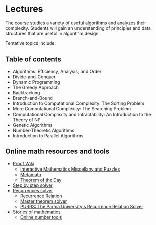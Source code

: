 # Lectures
The course studies a variety of useful algorithms and analyzes their complexity. Students will gain an understanding of principles and data structures that are useful in algorithm design.

Tentative topics include:
## Table of contents
* Algorithms: Efficiency, Analysis, and Order
* Divide-and-Conquer
* Dynamic Programming
* The Greedy Approach
* Backtracking
* Branch-and-Bound
* Introduction to Computational Complexity: The Sorting Problem
* More Computational Complexity: The Searching Problem
* Computational Complexity and Intractability: An Introduction to the Theory of NP
* Genetic Algorithms
* Number-Theoretic Algorithms
* Introduction to Parallel Algorithms

## Online math resources and tools
* [Proof Wiki](https://proofwiki.org/)
  * [Interactive Mathematics Miscellany and Puzzles](https://www.cut-the-knot.org/)
  * [Metamath](https://us.metamath.org/)
  * [Theorem of the Day](https://www.theoremoftheday.org/)
* [Step by step solver](https://www.symbolab.com/)
* [Recurrences solver](https://www.wolframalpha.com/examples/mathematics/discrete-mathematics/recurrences)
  * [Recurrence Relation](https://mathworld.wolfram.com/RecurrenceRelation.html)
  * [Master theorem solver](https://www.nayuki.io/page/master-theorem-solver-javascript)
  * [PURRS: The Parma University's Recurrence Relation Solver](https://www.cs.unipr.it/purrs/)
* [Stories of mathematics](https://www.storyofmathematics.com/)
  * [Online number tools](https://onlinenumbertools.com/)
